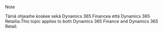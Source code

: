 > [!NOTE]
> <span data-ttu-id="c393a-101">Tämä ohjeaihe koskee sekä Dynamics 365 Financea että Dynamics 365 Retailia.</span><span class="sxs-lookup"><span data-stu-id="c393a-101">This topic applies to both Dynamics 365 Finance and Dynamics 365 Retail.</span></span> 
